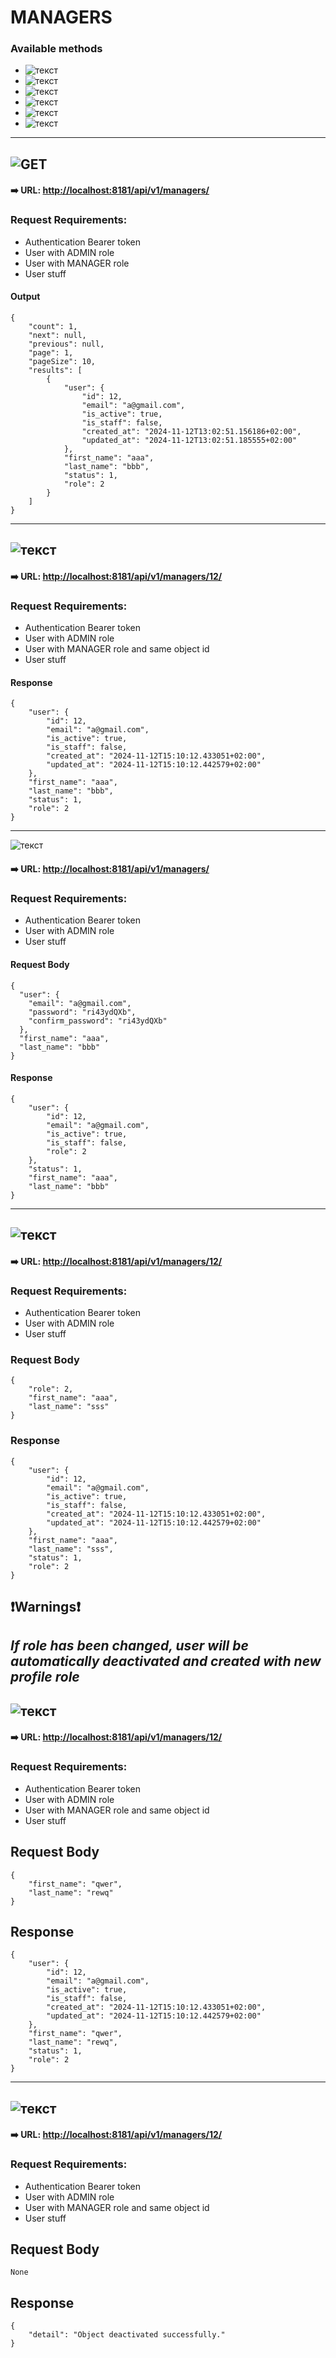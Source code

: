 # MANAGERS


### Available methods


- ![текст](https://img.shields.io/badge/GET-%2390EE90)
- ![текст](https://img.shields.io/badge/GET/{id}-%2390EE90)
- ![текст](https://img.shields.io/badge/POST-%23FFFF00)
- ![текст](https://img.shields.io/badge/PUT-%230000FF)
- ![текст](https://img.shields.io/badge/PATCH-%23DDA0DD)
- ![текст](https://img.shields.io/badge/DELETE-%23FF0000)

---
## ![GET](https://img.shields.io/badge/GET-%2390EE90)

#### ➡️ **URL**: [http://localhost:8181/api/v1/managers/](http://localhost:8181/api/v1/managers/)

### Request Requirements:
 - Authentication Bearer token
 - User with ADMIN role
 - User with MANAGER role
 - User stuff


#### Output

```
{
    "count": 1,
    "next": null,
    "previous": null,
    "page": 1,
    "pageSize": 10,
    "results": [
        {
            "user": {
                "id": 12,
                "email": "a@gmail.com",
                "is_active": true,
                "is_staff": false,
                "created_at": "2024-11-12T13:02:51.156186+02:00",
                "updated_at": "2024-11-12T13:02:51.185555+02:00"
            },
            "first_name": "aaa",
            "last_name": "bbb",
            "status": 1,
            "role": 2
        }
    ]
}
```
---
## ![текст](https://img.shields.io/badge/GET/{id}-%2390EE90)

#### ➡️ **URL**: [http://localhost:8181/api/v1/managers/12/](http://localhost:8181/api/v1/managers/12/)


### Request Requirements:
 - Authentication Bearer token
 - User with ADMIN role
 - User with MANAGER role and same object id
 - User stuff

#### Response
```
{
    "user": {
        "id": 12,
        "email": "a@gmail.com",
        "is_active": true,
        "is_staff": false,
        "created_at": "2024-11-12T15:10:12.433051+02:00",
        "updated_at": "2024-11-12T15:10:12.442579+02:00"
    },
    "first_name": "aaa",
    "last_name": "bbb",
    "status": 1,
    "role": 2
}
```
---
![текст](https://img.shields.io/badge/POST-%23FFFF00)

#### ➡️ **URL**: [http://localhost:8181/api/v1/managers/](http://localhost:8181/api/v1/managers/)

### Request Requirements:
 - Authentication Bearer token
 - User with ADMIN role
 - User stuff

#### Request Body

```
{
  "user": {
    "email": "a@gmail.com",
    "password": "ri43ydQXb",
    "confirm_password": "ri43ydQXb"
  },
  "first_name": "aaa",
  "last_name": "bbb"
}
```

#### Response
```
{
    "user": {
        "id": 12,
        "email": "a@gmail.com",
        "is_active": true,
        "is_staff": false,
        "role": 2
    },
    "status": 1,
    "first_name": "aaa",
    "last_name": "bbb"
}
```
---
## ![текст](https://img.shields.io/badge/PUT-%230000FF)

#### ➡️ **URL**: [http://localhost:8181/api/v1/managers/12/](http://localhost:8181/api/v1/managers/)
### Request Requirements:
 - Authentication Bearer token
 - User with ADMIN role
 - User stuff

### Request Body
```
{
    "role": 2,
    "first_name": "aaa",
    "last_name": "sss"
}
```

### Response
```
{
    "user": {
        "id": 12,
        "email": "a@gmail.com",
        "is_active": true,
        "is_staff": false,
        "created_at": "2024-11-12T15:10:12.433051+02:00",
        "updated_at": "2024-11-12T15:10:12.442579+02:00"
    },
    "first_name": "aaa",
    "last_name": "sss",
    "status": 1,
    "role": 2
}
```

## ❗Warnings❗
*If role has been changed, user will be automatically deactivated and created with new profile role*
---
## ![текст](https://img.shields.io/badge/PATCH-%23DDA0DD)
#### ➡️ **URL**: [http://localhost:8181/api/v1/managers/12/](http://localhost:8181/api/v1/managers/)
### Request Requirements:
 - Authentication Bearer token
 - User with ADMIN role
 - User with MANAGER role and same object id
 - User stuff

## Request Body
```
{
    "first_name": "qwer",
    "last_name": "rewq"
}
```

## Response
```
{
    "user": {
        "id": 12,
        "email": "a@gmail.com",
        "is_active": true,
        "is_staff": false,
        "created_at": "2024-11-12T15:10:12.433051+02:00",
        "updated_at": "2024-11-12T15:10:12.442579+02:00"
    },
    "first_name": "qwer",
    "last_name": "rewq",
    "status": 1,
    "role": 2
}
```
---
## ![текст](https://img.shields.io/badge/DELETE-%23FF0000)
#### ➡️ **URL**: [http://localhost:8181/api/v1/managers/12/](http://localhost:8181/api/v1/managers/)
### Request Requirements:
 - Authentication Bearer token
 - User with ADMIN role
 - User with MANAGER role and same object id
 - User stuff

## Request Body
```
None
```

## Response
```
{
    "detail": "Object deactivated successfully."
}
```
